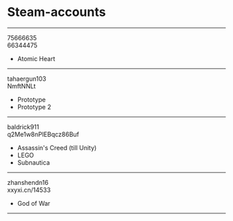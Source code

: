# Steam-accounts
***
75666635<br />
66344475<br />
- Atomic Heart
***
tahaergun103<br />
NmftNNLt<br />
- Prototype
- Prototype 2
***
baldrick911<br />
q2Me1w8nPlEBqcz86Buf<br />
- Assassin's Creed (till Unity)
- LEGO
- Subnautica
***
zhanshendn16<br />
xxyxi.cn/14533<br />
- God of War
***
